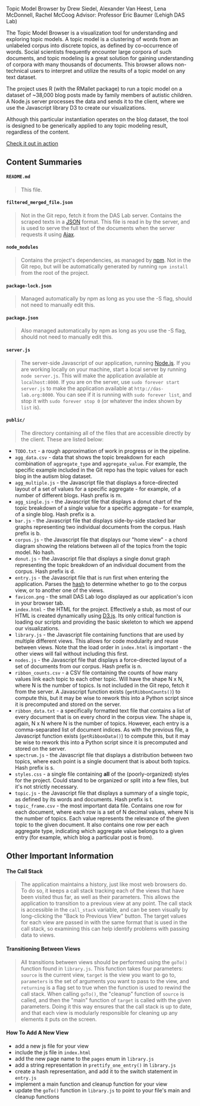 Topic Model Browser
by Drew Siedel, Alexander Van Heest, Lena McDonnell, Rachel McCoog
Advisor: Professor Eric Baumer (Lehigh DAS Lab)

The Topic Model Browser is a visualization tool for understanding and exploring topic models. A topic model is a clustering of words from an unlabeled corpus into discrete topics, as defined by co-occurrence of words. Social scientists frequently encounter large corpora of such documents, and topic modeling is a great solution for gaining understanding of corpora with many thousands of documents. This browser allows non-technical users to interpret and utilize the results of a topic model on any text dataset.

The project uses R (with the RMallet package) to run a topic model on a dataset of ~38,000 blog posts made by family members of autistic children. A Node.js server processes the data and sends it to the client, where we use the Javascript library D3 to create our visualizations.

Although this particular instantiation operates on the blog dataset, the tool is designed to be generically applied to any topic modeling result, regardless of the content.

[Check it out in action](https://www.youtube.com/watch?v=eOl93rVenhs, "Video Link")


## Content Summaries

#### `README.md`
> This file.

#### `filtered_merged_file.json`
> Not in the Git repo, fetch it from the DAS Lab server. Contains the scraped texts in a [JSON](https://www.w3schools.com/js/js_json_intro.asp) format. This file is read in by the server, and is used to serve the full text of the documents when the server requests it using [Ajax](https://www.w3schools.com/xml/ajax_intro.asp).

#### `node_modules`
> Contains the project's dependencies, as managed by [npm](https://www.w3schools.com/nodejs/nodejs_npm.asp). Not in the Git repo, but will be automatically generated by running `npm install` from the root of the project. 

#### `package-lock.json`
> Managed automatically by npm as long as you use the -S flag, should not need to manually edit this. 

#### `package.json`
> Also managed automatically by npm as long as you use the -S flag, should not need to manually edit this. 

#### `server.js`
> The server-side Javascript of our application, running [Node.js](https://nodejs.org/en/). If you are working locally on your machine, start a local server by running `node server.js`.  This will make the application available at `localhost:8000`. If you are on the server, use `sudo forever start server.js` to make the application available at `http://das-lab.org:8000`. You can see if it is running with `sudo forever list`, and stop it with `sudo forever stop 0` (or whatever the index shown by `list` is).

#### `public/`
> The directory containing all of the files that are accessible directly by the client. These are listed below:

* `TODO.txt` - a rough approximation of work in progress or in the pipeline. 
* `agg_data.csv` - data that shows the topic breakdown for each combination of `aggregate_type` and `aggregate_value`. For example, the specific example included in the Git repo has the topic values for each blog in the autism blog dataset.
* `agg_multiple.js` - the Javascript file that displays a force-directed layout of a set of values for a specific aggregate - for example, of a number of different blogs. Hash prefix is m.
* `agg_single.js` - the Javascript file that displays a donut chart of the topic breakdown of a single value for a specific aggregate - for example, of a single blog. Hash prefix is a.
* `bar.js` - the Javascript file that displays side-by-side stacked bar graphs representing two individual documents from the corpus. Hash prefix is b.
* `corpus.js` - the Javascript file that displays our "home view" - a chord diagram showing the relations between all of the topics from the topic model. No hash. 
* `donut.js` - the Javascript file that displays a single donut graph representing the topic breakdown of an individual document from the corpus. Hash prefix is d. 
* `entry.js` - the Javascript file that is run first when entering the application. Parses the [hash](https://www.w3schools.com/jsref/prop_loc_hash.asp) to determine whether to go to the corpus view, or to another one of the views. 
* `favicon.png` - the small DAS Lab logo displayed as our application's icon in your browser tab. 
* `index.html` - the HTML for the project. Effectively a stub, as most of our HTML is created dynamically using [D3.js](https://d3js.org/). Its only critical function is loading our scripts and providing the basic skeleton to which we append our visualizations.
* `library.js` - the Javascript file containing functions that are used by multiple different views. This allows for code modularity and reuse between views. Note that the load order in `index.html` is important - the other views will fail without including this first.
* `nodes.js` - the Javascript file that displays a force-directed layout of a set of documents from our corpus. Hash prefix is n.
* `ribbon_counts.csv` - a CSV file containing the counts of how many values link each topic to each other topic. Will have the shape N x N, where N is the number of topics. Is not included in the Git repo, fetch it from the server. A Javascript function exists (`getRibbonCounts()`)  to compute this, but it may be wise to rework this into a Python script since it is precomputed and stored on the server.
*  `ribbon_data.txt` - a specifically formatted text file that contains a list of every document that is on every chord in the corpus view. The shape is, again, N x N where N is the number of topics. However, each entry is a comma-separated list of document indices. As with the previous file, a Javascript function exists (`getRibbonData()`)  to compute this, but it may be wise to rework this into a Python script since it is precomputed and stored on the server.
* `spectrum.js` - the Javascript file that displays a distribution between two topics, where each point is a single document that is about both topics. Hash prefix is s. 
* `styles.css` - a single file containing **all** of the (poorly-organized) styles for the project. Could stand to be organized or split into a few files, but it's not strictly necessary. 
* `topic.js` -  the Javascript file that displays a summary of a single topic, as defined by its words and documents. Hash prefix is t.
* `topic_frame.csv` - the most important data file. Contains one row for each document, where each row is a set of N decimal values, where N is the number of topics. Each value represents the relevance of the given topic to the given document. It also contains one row per each aggregate type, indicating which aggregate value belongs to a given entry (for example, which blog a particular post is from). 

## Other Important Information

#### The Call Stack
> The application maintains a history, just like most web browsers do. To do so, it keeps a call stack tracking each of the views that have been visited thus far, as well as their parameters. This allows the application to transition to a previous view at any point. The call stack is accessible in the `call_stack` variable, and can be seen visually by long-clicking the "Back to Previous View" button. The target values for each view are passed in with the same format that is used in the call stack, so examining this can help identify problems with passing data to views. 

#### Transitioning Between Views
>All transitions between views should be performed using the `goTo()` function found in `library.js`. This function takes four parameters: `source`  is the current view, `target` is the view you want to go to, `parameters` is the set of arguments you want to pass to the view, and `returning` is a flag set to true when the function is used to rewind the call stack. When calling `goTo()`, the "cleanup" function of `source` is called, and then the "main" function of `target` is called with the given parameters. Doing it this way ensures that the call stack is up to date, and that each view is modularly responsible for cleaning up any elements it puts on the screen. 

#### How To Add A New View
* add a new js file for your view
* include the js file in `index.html`
* add the new page name to the `pages` enum in `library.js`
* add a string representation in `prettify_one_entry()` in `library.js`
* create a hash representation, and add it to the switch statement in `entry.js`
* implement a main function and cleanup function for your view
* update the `goTo()` function in `library.js` to point to your file's main and cleanup functions


